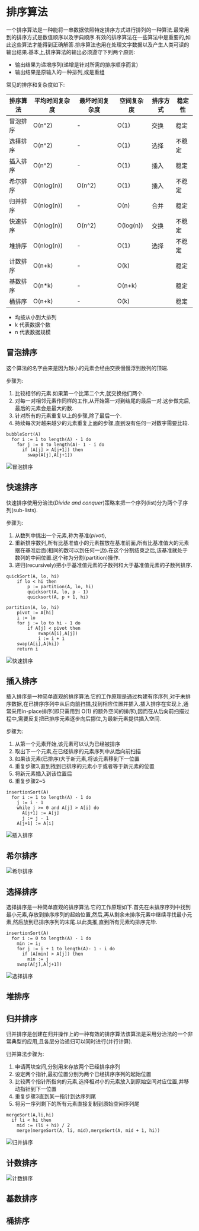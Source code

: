 # 排序算法

一个排序算法是一种能将一串数据依照特定排序方式进行排列的一种算法.最常用到的排序方式是数值顺序以及字典顺序.有效的排序算法在一些算法中是重要的,如此这些算法才能得到正确解答.排序算法也用在处理文字数据以及产生人类可读的输出结果.基本上,排序算法的输出必须遵守下列两个原则:

* 输出结果为递增序列(递增是针对所需的排序顺序而言)
* 输出结果是原输入的一种排列,或是重组

常见的排序和复杂度如下:

| 排序算法 | 平均时间复杂度 | 最坏时间复杂度 | 空间复杂度 | 排序方式 | 稳定性 |
| -------- | -------------- | -------------- | ---------- | -------- | ------ |
| 冒泡排序 | O(n^2)         | -              | O(1)       | 交换     | 稳定   |
| 选择排序 | O(n^2)         | -              | O(1)       | 选择     | 不稳定 |
| 插入排序 | O(n^2)         | -              | O(1)       | 插入     | 稳定   |
| 希尔排序 | O(nlog(n))     | O(n^2)         | O(1)       | 插入     | 不稳定 |
| 归并排序 | O(nlog(n))     | -              | O(n)       | 合并     | 稳定   |
| 快速排序 | O(nlog(n))     | O(n^2)         | O(log(n))  | 交换     | 不稳定 |
| 堆排序   | O(nlog(n))     | -              | O(1)       | 选择     | 不稳定 |
| 计数排序 | O(n+k)         | -              | O(k)       |          | 稳定   |
| 基数排序 | O(n*k)         | -              | O(n+k)     |          | 稳定   |
| 桶排序   | O(n+k)         | -              | O(k)       |          | 稳定   |

* 均按从小到大排列
* k 代表数据个数
* n 代表数据规模

## 冒泡排序

这个算法的名字由来是因为越小的元素会经由交换慢慢浮到数列的顶端.

步骤为:

1. 比较相邻的元素.如果第一个比第二个大,就交换他们两个.
2. 对每一对相邻元素作同样的工作,从开始第一对到结尾的最后一对.这步做完后,最后的元素会是最大的数.
3. 针对所有的元素重复以上的步骤,除了最后一个.
4. 持续每次对越来越少的元素重复上面的步骤,直到没有任何一对数字需要比较.

```Pseudocode
bubbleSort(A)
  for i := 1 to length(A) - 1 do
    for j := 0 to length(A)- 1 - i do
      if (A[j] > A[j+1]) then
        swap(A[j],A[j+1])
```

![冒泡排序](img/bubbleSort.gif)

## 快速排序

快速排序使用分治法(*Divide and conquer*)策略来把一个序列(list)分为两个子序列(sub-lists).

步骤为:

1. 从数列中挑出一个元素,称为基准(*pivot*),
2. 重新排序数列,所有比基准值小的元素摆放在基准前面,所有比基准值大的元素摆在基准后面(相同的数可以到任何一边).在这个分割结束之后,该基准就处于数列的中间位置.这个称为分割(partition)操作.
3. 递归(recursively)把小于基准值元素的子数列和大于基准值元素的子数列排序.

```Pseudocode
quickSort(A, lo, hi)
    if lo < hi then
        p := partition(A, lo, hi)
        quicksort(A, lo, p - 1)
        quicksort(A, p + 1, hi)

partition(A, lo, hi)
    pivot := A[hi]
    i := lo
    for j := lo to hi - 1 do
        if A[j] < pivot then
            swap(A[i],A[j])
            i := i + 1
    swap(A[i],A[hi])
    return i
```

![快速排序](img/quickSort.gif)

## 插入排序

插入排序是一种简单直观的排序算法.它的工作原理是通过构建有序序列,对于未排序数据,在已排序序列中从后向前扫描,找到相应位置并插入.插入排序在实现上,通常采用in-place排序(即只需用到 O(1) 的额外空间的排序),因而在从后向前扫描过程中,需要反复把已排序元素逐步向后挪位,为最新元素提供插入空间.

步骤为:

1. 从第一个元素开始,该元素可以认为已经被排序
2. 取出下一个元素,在已经排序的元素序列中从后向前扫描
3. 如果该元素(已排序)大于新元素,将该元素移到下一位置
4. 重复步骤3,直到找到已排序的元素小于或者等于新元素的位置
5. 将新元素插入到该位置后
6. 重复步骤2~5

```Pseudocode
insertionSort(A)
  for i := 1 to length(A) - 1 do
    j := i - 1
    while j >= 0 and A[j] > A[i] do
      A[j+1] := A[j]
      j := j - 1
    A[j+1] := A[i]
```

![插入排序](img/insertionSort.gif)

## 希尔排序

![希尔排序](img/shellSort.gif)

## 选择排序

选择排序是一种简单直观的排序算法.它的工作原理如下.首先在未排序序列中找到最小元素,存放到排序序列的起始位置,然后,再从剩余未排序元素中继续寻找最小元素,然后放到已排序序列的末尾.以此类推,直到所有元素均排序完毕.

```Pseudocode
insertionSort(A)
  for i := 0 to length(A) - 1 do
    min := i;
    for j := i + 1 to length(A)- 1 - i do
      if (A[min] > A[j]) then
        min := j
    swap(A[j],A[j+1])
```

![选择排序](img/selectionSort.gif)

## 堆排序

## 归并排序

归并排序是创建在归并操作上的一种有效的排序算法该算法是采用分治法的一个非常典型的应用,且各层分治递归可以同时进行(并行计算).

归并算法步骤为:

1. 申请两块空间,分别用来存放两个已经排序序列
2. 设定两个指针,最初位置分别为两个已经排序序列的起始位置
3. 比较两个指针所指向的元素,选择相对小的元素放入到原始空间对应位置,并移动指针到下一位置
4. 重复步骤3直到某一指针到达序列尾
5. 将另一序列剩下的所有元素直接复制到原始空间序列尾

```Pseudocode
mergeSort(A,li,hi)
  if li < hi then
    mid := (li + hi) / 2
    merge(mergeSort(A, li, mid),mergeSort(A, mid + 1, hi))
```

![归并排序](img/mergeSort.gif)

## 计数排序

![计数排序](img/countingSort.gif)

## 基数排序

## 桶排序
